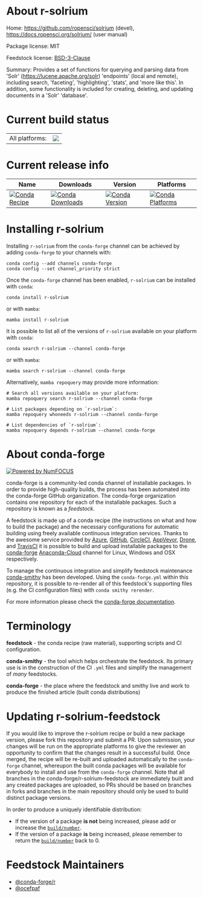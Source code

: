 About r-solrium
===============

Home: https://github.com/ropensci/solrium (devel), https://docs.ropensci.org/solrium/ (user manual)

Package license: MIT

Feedstock license: [BSD-3-Clause](https://github.com/conda-forge/r-solrium-feedstock/blob/main/LICENSE.txt)

Summary: Provides a set of functions for querying and parsing data from 'Solr' (<https://lucene.apache.org/solr>) 'endpoints' (local and remote), including search, 'faceting', 'highlighting', 'stats', and 'more like this'. In addition, some functionality is included for creating, deleting, and updating documents in a 'Solr' 'database'.

Current build status
====================


<table><tr><td>All platforms:</td>
    <td>
      <a href="https://dev.azure.com/conda-forge/feedstock-builds/_build/latest?definitionId=1643&branchName=main">
        <img src="https://dev.azure.com/conda-forge/feedstock-builds/_apis/build/status/r-solrium-feedstock?branchName=main">
      </a>
    </td>
  </tr>
</table>

Current release info
====================

| Name | Downloads | Version | Platforms |
| --- | --- | --- | --- |
| [![Conda Recipe](https://img.shields.io/badge/recipe-r--solrium-green.svg)](https://anaconda.org/conda-forge/r-solrium) | [![Conda Downloads](https://img.shields.io/conda/dn/conda-forge/r-solrium.svg)](https://anaconda.org/conda-forge/r-solrium) | [![Conda Version](https://img.shields.io/conda/vn/conda-forge/r-solrium.svg)](https://anaconda.org/conda-forge/r-solrium) | [![Conda Platforms](https://img.shields.io/conda/pn/conda-forge/r-solrium.svg)](https://anaconda.org/conda-forge/r-solrium) |

Installing r-solrium
====================

Installing `r-solrium` from the `conda-forge` channel can be achieved by adding `conda-forge` to your channels with:

```
conda config --add channels conda-forge
conda config --set channel_priority strict
```

Once the `conda-forge` channel has been enabled, `r-solrium` can be installed with `conda`:

```
conda install r-solrium
```

or with `mamba`:

```
mamba install r-solrium
```

It is possible to list all of the versions of `r-solrium` available on your platform with `conda`:

```
conda search r-solrium --channel conda-forge
```

or with `mamba`:

```
mamba search r-solrium --channel conda-forge
```

Alternatively, `mamba repoquery` may provide more information:

```
# Search all versions available on your platform:
mamba repoquery search r-solrium --channel conda-forge

# List packages depending on `r-solrium`:
mamba repoquery whoneeds r-solrium --channel conda-forge

# List dependencies of `r-solrium`:
mamba repoquery depends r-solrium --channel conda-forge
```


About conda-forge
=================

[![Powered by
NumFOCUS](https://img.shields.io/badge/powered%20by-NumFOCUS-orange.svg?style=flat&colorA=E1523D&colorB=007D8A)](https://numfocus.org)

conda-forge is a community-led conda channel of installable packages.
In order to provide high-quality builds, the process has been automated into the
conda-forge GitHub organization. The conda-forge organization contains one repository
for each of the installable packages. Such a repository is known as a *feedstock*.

A feedstock is made up of a conda recipe (the instructions on what and how to build
the package) and the necessary configurations for automatic building using freely
available continuous integration services. Thanks to the awesome service provided by
[Azure](https://azure.microsoft.com/en-us/services/devops/), [GitHub](https://github.com/),
[CircleCI](https://circleci.com/), [AppVeyor](https://www.appveyor.com/),
[Drone](https://cloud.drone.io/welcome), and [TravisCI](https://travis-ci.com/)
it is possible to build and upload installable packages to the
[conda-forge](https://anaconda.org/conda-forge) [Anaconda-Cloud](https://anaconda.org/)
channel for Linux, Windows and OSX respectively.

To manage the continuous integration and simplify feedstock maintenance
[conda-smithy](https://github.com/conda-forge/conda-smithy) has been developed.
Using the ``conda-forge.yml`` within this repository, it is possible to re-render all of
this feedstock's supporting files (e.g. the CI configuration files) with ``conda smithy rerender``.

For more information please check the [conda-forge documentation](https://conda-forge.org/docs/).

Terminology
===========

**feedstock** - the conda recipe (raw material), supporting scripts and CI configuration.

**conda-smithy** - the tool which helps orchestrate the feedstock.
                   Its primary use is in the construction of the CI ``.yml`` files
                   and simplify the management of *many* feedstocks.

**conda-forge** - the place where the feedstock and smithy live and work to
                  produce the finished article (built conda distributions)


Updating r-solrium-feedstock
============================

If you would like to improve the r-solrium recipe or build a new
package version, please fork this repository and submit a PR. Upon submission,
your changes will be run on the appropriate platforms to give the reviewer an
opportunity to confirm that the changes result in a successful build. Once
merged, the recipe will be re-built and uploaded automatically to the
`conda-forge` channel, whereupon the built conda packages will be available for
everybody to install and use from the `conda-forge` channel.
Note that all branches in the conda-forge/r-solrium-feedstock are
immediately built and any created packages are uploaded, so PRs should be based
on branches in forks and branches in the main repository should only be used to
build distinct package versions.

In order to produce a uniquely identifiable distribution:
 * If the version of a package **is not** being increased, please add or increase
   the [``build/number``](https://docs.conda.io/projects/conda-build/en/latest/resources/define-metadata.html#build-number-and-string).
 * If the version of a package **is** being increased, please remember to return
   the [``build/number``](https://docs.conda.io/projects/conda-build/en/latest/resources/define-metadata.html#build-number-and-string)
   back to 0.

Feedstock Maintainers
=====================

* [@conda-forge/r](https://github.com/conda-forge/r/)
* [@ocefpaf](https://github.com/ocefpaf/)


